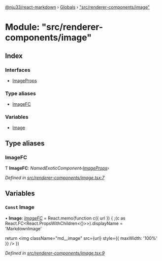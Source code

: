 [@nju33/react-markdown](../README.md) › [Globals](../globals.md) › ["src/renderer-components/image"](_src_renderer_components_image_.md)

# Module: "src/renderer-components/image"

## Index

### Interfaces

* [ImageProps](../interfaces/_src_renderer_components_image_.imageprops.md)

### Type aliases

* [ImageFC](_src_renderer_components_image_.md#imagefc)

### Variables

* [Image](_src_renderer_components_image_.md#const-image)

## Type aliases

###  ImageFC

Ƭ **ImageFC**: *NamedExoticComponent‹[ImageProps](../interfaces/_src_renderer_components_image_.imageprops.md)›*

*Defined in [src/renderer-components/image.tsx:7](https://github.com/nju33/react-markdown/blob/52ced5e/src/renderer-components/image.tsx#L7)*

## Variables

### `Const` Image

• **Image**: *[ImageFC](_src_renderer_components_image_.md#imagefc)* = React.memo(function c({ url }) {
  ;(c as React.FC<React.PropsWithChildren<{}>>).displayName = 'MarkdownImage'

  return <img className="md__image" src={url} style={{ maxWidth: '100%' }} />
})

*Defined in [src/renderer-components/image.tsx:9](https://github.com/nju33/react-markdown/blob/52ced5e/src/renderer-components/image.tsx#L9)*
